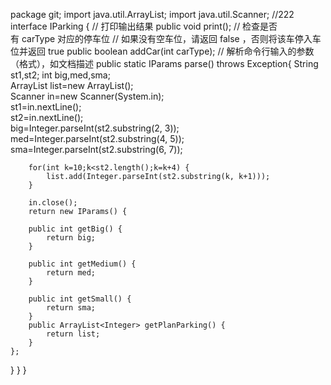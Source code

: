 package git;
import java.util.ArrayList;
import java.util.Scanner;
//222
interface IParking {
	// 打印输出结果
	public void print();
	// 检查是否有 carType 对应的停车位
	// 如果没有空车位，请返回 false ，否则将该车停入车位并返回 true
	public boolean addCar(int carType);
	// 解析命令行输入的参数（格式），如文档描述
	public static IParams parse() throws Exception{
		String st1,st2;
		int big,med,sma;		
		ArrayList<Integer> list=new ArrayList<Integer>();		
		Scanner in=new Scanner(System.in);		
		st1=in.nextLine();		
		st2=in.nextLine();		
		big=Integer.parseInt(st2.substring(2, 3));		
		med=Integer.parseInt(st2.substring(4, 5));		
		sma=Integer.parseInt(st2.substring(6, 7));		

		for(int k=10;k<st2.length();k=k+4) {		
			list.add(Integer.parseInt(st2.substring(k, k+1)));	
		}
				
		in.close();
		return new IParams() {		
		
		public int getBig() {				
			return big;			
		}

		public int getMedium() {				
			return med;			
		}
			
		public int getSmall() {				
			return sma;			
		}				
		public ArrayList<Integer> getPlanParking() {
			return list;				
		}
	};
  }
	}
}
